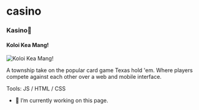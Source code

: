 # casino


###  Kasino👋
#### Koloi Kea Mang!
![Koloi Kea Mang!](https://arturssmirnovs.github.io/github-profile-readme-generator/images/banner.png)

A township take on the popular card game Texas hold 'em. Where players compete against each other over a web and mobile interface.

Tools:  JS / HTML / CSS

- 🔭 I’m currently working on this page. 
